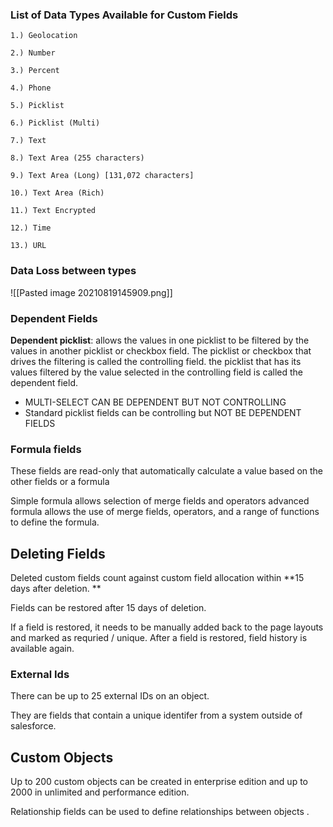 ### List of Data Types Available for Custom Fields
```
1.) Geolocation

2.) Number

3.) Percent

4.) Phone

5.) Picklist

6.) Picklist (Multi)

7.) Text

8.) Text Area (255 characters)

9.) Text Area (Long) [131,072 characters]

10.) Text Area (Rich) 

11.) Text Encrypted

12.) Time

13.) URL

```

### Data Loss between types

![[Pasted image 20210819145909.png]]

### Dependent Fields

**Dependent picklist**: allows the values in one picklist to be filtered by the values in another picklist or checkbox field. The picklist or checkbox that drives the filtering is called the controlling field. the picklist that has its values filtered by the value selected in the controlling field is called the dependent field. 

- MULTI-SELECT CAN BE DEPENDENT BUT NOT CONTROLLING
- Standard picklist fields can be controlling but NOT BE DEPENDENT FIELDS


### Formula fields

These fields are read-only that automatically calculate a value based on the other fields or a formula

Simple formula allows selection of merge fields and operators
advanced formula allows the use of merge fields, operators, and a range of functions to define the formula. 


## Deleting Fields
Deleted custom fields count against custom field allocation within **15 days after deletion. **

Fields can be restored after 15 days of deletion. 

If a field is restored, it needs to be manually added back to the page layouts and marked as requried / unique. After a field is restored, field history is available again. 

### External Ids

There can be up to 25 external IDs on an object.

They are fields that contain a unique identifer from a system outside of salesforce. 

## Custom Objects 
Up to 200 custom objects can be created in enterprise edition and up to 2000 in unlimited and performance edition.

Relationship fields can be used to define relationships between objects . 
